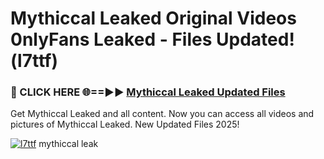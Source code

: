 # Mythiccal Leaked Original Videos 0nlyFans Leaked - Files Updated! (l7ttf)

<h3>🔴 CLICK HERE 🌐==►► <a href="https://tinyurl.com/ms9xzufz" rel="nofollow">Mythiccal Leaked Updated Files</a></h3>

Get Mythiccal Leaked and all content. Now you can access all videos and pictures of Mythiccal Leaked. New Updated Files 2025!

[![l7ttf](https://i.imgur.com/ppqm5kG.gif)](https://tinyurl.com/ms9xzufz)
mythiccal leak